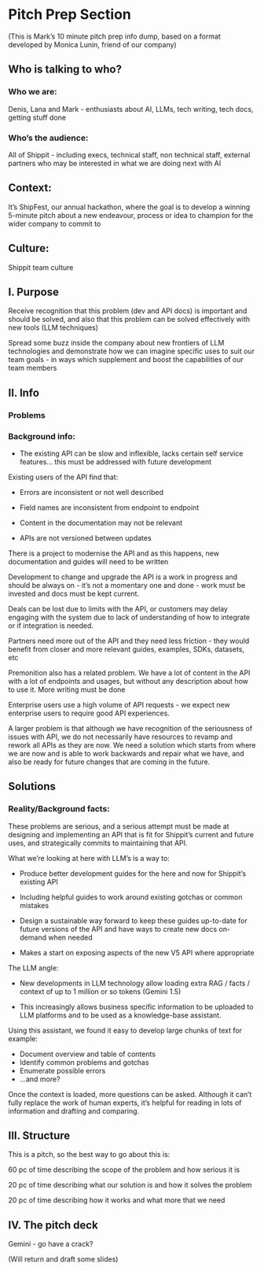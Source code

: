 # Pitch Prep Section
(This is Mark’s 10 minute pitch prep info dump, based on a format developed by Monica Lunin, friend of our company)

## Who is talking to who?

### Who we are:

Denis, Lana and Mark - enthusiasts about AI, LLMs, tech writing, tech docs, getting stuff done

### Who’s the audience:

All of Shippit - including execs, technical staff, non technical staff, external partners who may be interested in what we are doing next with AI

## Context:

It’s ShipFest, our annual hackathon, where the goal is to develop a winning 5-minute pitch about a new endeavour, process or idea to champion for the wider company to commit to

## Culture:

Shippit team culture


## I. Purpose

Receive recognition that this problem (dev and API docs) is important and should be solved, and also that this problem can be solved effectively with new tools (LLM techniques)

Spread some buzz inside the company about new frontiers of LLM technologies and demonstrate how we can imagine specific uses to suit our team goals - in ways which supplement and boost the capabilities of our team members

## II. Info

### Problems

### Background info:

* The existing API can be slow and inflexible, lacks certain self service features… this must be addressed with future development

Existing users of the API find that:

* Errors are inconsistent or not well described

* Field names are inconsistent from endpoint to endpoint

* Content in the documentation may not be relevant

* APIs are not versioned between updates

There is a project to modernise the API and as this happens, new documentation and guides will need to be written

Development to change and upgrade the API is a work in progress and should be always on - it’s not a momentary one and done - work must be invested and docs must be kept current.

Deals can be lost due to limits with the API, or customers may delay engaging with the system due to lack of understanding of how to integrate or if integration is needed.

Partners need more out of the API and they need less friction - they would benefit from closer and more relevant guides, examples, SDKs, datasets, etc

Premonition also has a related problem. We have a lot of content in the API with a lot of endpoints and usages, but without any description about how to use it. More writing must be done

Enterprise users use a high volume of API requests - we expect new enterprise users to require good API experiences.

A larger problem is that although we have recognition of the seriousness of issues with API, we do not necessarily have resources to revamp and rework all APIs as they are now. We need a solution which starts from where we are now and is able to work backwards and repair what we have, and also be ready for future changes that are coming in the future.

## Solutions

### Reality/Background facts:

These problems are serious, and a serious attempt must be made at designing and implementing an API that is fit for Shippit’s current and future uses, and strategically commits to maintaining that API.

What we’re looking at here with LLM’s is a way to:

* Produce better development guides for the here and now for Shippit’s existing API

* Including helpful guides to work around existing gotchas or common mistakes

* Design a sustainable way forward to keep these guides up-to-date for future versions of the API and have ways to create new docs on-demand when needed

* Makes a start on exposing aspects of the new V5 API where appropriate

The LLM angle:

* New developments in LLM technology allow loading extra RAG / facts / context of up to 1 million or so tokens (Gemini 1.5)

* This increasingly allows business specific information to be uploaded to LLM platforms and to be used as a knowledge-base assistant.

Using this assistant, we found it easy to develop large chunks of text for example:
* Document overview and table of contents
* Identify common problems and gotchas
* Enumerate possible errors
* …and more?

Once the context is loaded, more questions can be asked. Although it can’t fully replace the work of human experts, it’s helpful for reading in lots of information and drafting and comparing.

## III. Structure

This is a pitch, so the best way to go about this is:

60 pc of time describing the scope of the problem and how serious it is

20 pc of time describing what our solution is and how it solves the problem

20 pc of time describing how it works and what more that we need

## IV. The pitch deck

Gemini - go have a crack?

(Will return and draft some slides)

